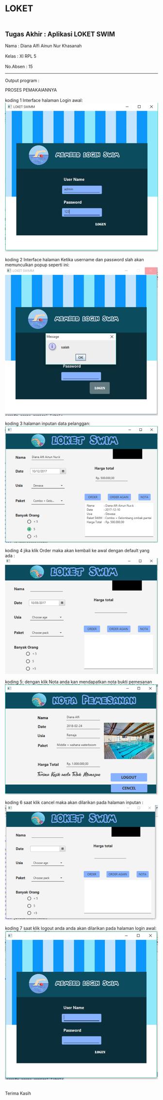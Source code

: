 # LOKET

<br> Tugas Akhir : Aplikasi LOKET SWIM </br>
-----------------------------------------

Nama     : Diana Alfi Ainun Nur Khasanah<br><br>
Kelas    : XI RPL 5<br><br>
No.Absen : 15

-----------------------------------------
Output program : 

PROSES PEMAKAIANNYA<br><br>
koding 1 Interface halaman Login awal: <br>
![alt text](https://github.com/diananur/LOKET/blob/master/a.PNG)<br>

koding 2 Interface halaman Ketika username dan password slah akan memunculkan popup seperti ini: <br>
![alt text](https://github.com/diananur/LOKET/blob/master/b.PNG)<br>

koding 3 halaman inputan data pelanggan: <br>
![alt text](https://github.com/diananur/LOKET/blob/master/c.PNG)<br>

koding 4 jika klik Order maka akan kembali ke awal dengan default yang ada : <br>
![alt text](https://github.com/diananur/LOKET/blob/master/d.PNG)<br>

koding 5: dengan klik Nota anda kan mendapatkan nota bukti pemesanan<br>
![alt text](https://github.com/diananur/LOKET/blob/master/e.PNG)<br>

koding 6 saat klik cancel maka akan dilarikan pada halaman inputan : <br>
![alt text](https://github.com/diananur/LOKET/blob/master/f.PNG)<br>

koding 7 saat klik logout anda anda akan dilarikan pada halaman login awal: <br>
![alt text](https://github.com/diananur/LOKET/blob/master/g.PNG)<br>
<br><br>
Terima Kasih 
